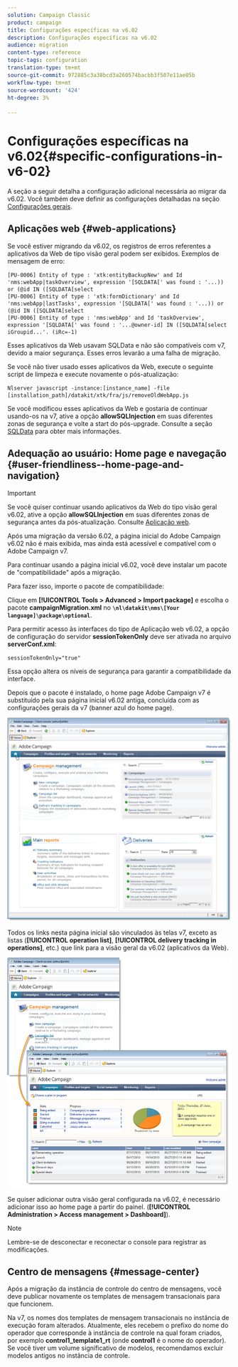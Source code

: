 ```yaml
---
solution: Campaign Classic
product: campaign
title: Configurações específicas na v6.02
description: Configurações específicas na v6.02
audience: migration
content-type: reference
topic-tags: configuration
translation-type: tm+mt
source-git-commit: 972885c3a38bcd3a260574bacbb3f507e11ae05b
workflow-type: tm+mt
source-wordcount: '424'
ht-degree: 3%

---
```



# Configurações específicas na v6.02{#specific-configurations-in-v6-02}

A seção a seguir detalha a configuração adicional necessária ao migrar da v6.02. Você também deve definir as configurações detalhadas na seção [Configurações gerais](../../migration/using/general-configurations.md).

## Aplicações web {#web-applications}

Se você estiver migrando da v6.02, os registros de erros referentes a aplicativos da Web de tipo visão geral podem ser exibidos. Exemplos de mensagem de erro:

```
[PU-0006] Entity of type : 'xtk:entityBackupNew' and Id 'nms:webApp|taskOverview', expression '[SQLDATA[' was found : '...)) or (@id IN ([SQLDATA[select 
[PU-0006] Entity of type : 'xtk:formDictionary' and Id 'nms:webApp|lastTasks', expression '[SQLDATA[' was found : '...)) or (@id IN ([SQLDATA[select 
[PU-0006] Entity of type : 'nms:webApp' and Id 'taskOverview', expression '[SQLDATA[' was found : '...@owner-id] IN ([SQLDATA[select iGroupid...'. (iRc=-1)
```

Esses aplicativos da Web usavam SQLData e não são compatíveis com v7, devido a maior segurança. Esses erros levarão a uma falha de migração.

Se você não tiver usado esses aplicativos da Web, execute o seguinte script de limpeza e execute novamente o pós-atualização:

```
Nlserver javascript -instance:[instance_name] -file [installation_path]/datakit/xtk/fra/js/removeOldWebApp.js
```

Se você modificou esses aplicativos da Web e gostaria de continuar usando-os na v7, ative a opção **allowSQLInjection** em suas diferentes zonas de segurança e volte a start do pós-upgrade. Consulte a seção [SQLData](../../migration/using/general-configurations.md#sqldata) para obter mais informações.

## Adequação ao usuário: Home page e navegação {#user-friendliness--home-page-and-navigation}

>[!IMPORTANT]
>
>Se você quiser continuar usando aplicativos da Web do tipo visão geral v6.02, ative a opção **allowSQLInjection** em suas diferentes zonas de segurança antes da pós-atualização. Consulte [Aplicação web](#web-applications).

Após uma migração da versão 6.02, a página inicial do Adobe Campaign v6.02 não é mais exibida, mas ainda está acessível e compatível com o Adobe Campaign v7.

Para continuar usando a página inicial v6.02, você deve instalar um pacote de &quot;compatibilidade&quot; após a migração.

Para fazer isso, importe o pacote de compatibilidade:

Clique em **[!UICONTROL Tools > Advanced > Import package]** e escolha o pacote **campaignMigration.xml** no **`\nl\datakit\nms\[Your language]\package\optional`**.

Para permitir acesso às interfaces do tipo de Aplicação web v6.02, a opção de configuração do servidor **sessionTokenOnly** deve ser ativada no arquivo **serverConf.xml**:

```
sessionTokenOnly="true"
```

Essa opção altera os níveis de segurança para garantir a compatibilidade da interface.

Depois que o pacote é instalado, o home page Adobe Campaign v7 é substituído pela sua página inicial v6.02 antiga, concluída com as configurações gerais da v7 (banner azul do home page).

![](assets/dashboards.png)

Todos os links nesta página inicial são vinculados às telas v7, exceto as listas (**[!UICONTROL operation list]**, **[!UICONTROL delivery tracking in operations]**, etc.) que link para a visão geral da v6.02 (aplicativos da Web).

![](assets/dashboards2.png)

Se quiser adicionar outra visão geral configurada na v6.02, é necessário adicionar isso ao home page a partir do painel. (**[!UICONTROL Administration > Access management > Dashboard]**).

>[!NOTE]
>
>Lembre-se de desconectar e reconectar o console para registrar as modificações.

## Centro de mensagens {#message-center}

Após a migração da instância de controle do centro de mensagens, você deve publicar novamente os templates de mensagem transacionais para que funcionem.

Na v7, os nomes dos templates de mensagem transacionais no instância de execução foram alterados. Atualmente, eles recebem o prefixo do nome do operador que corresponde à instância de controle na qual foram criados, por exemplo **control1_template1_rt** (onde **control1** é o nome do operador). Se você tiver um volume significativo de modelos, recomendamos excluir modelos antigos no instância de controle.
